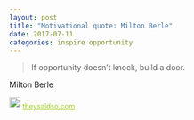 ```yaml
---
layout: post
title: "Motivational quote: Milton Berle"
date: 2017-07-11
categories: inspire opportunity
---
```

> If opportunity doesn’t knock, build a door.

Milton Berle

<span style="z-index:50;font-size:0.9em;"><img src="https://theysaidso.com/branding/theysaidso.png" height="20" width="20" alt="theysaidso.com"/><a href="https://theysaidso.com" title="Powered by quotes from theysaidso.com" style="color: #9fcc25; margin-left: 4px; vertical-align: middle;">theysaidso.com</a></span>
